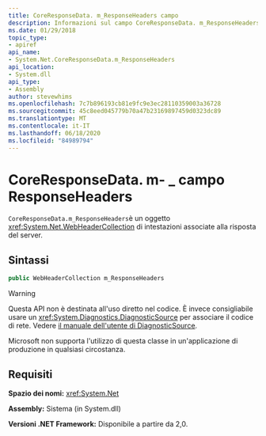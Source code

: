 ```yaml
---
title: CoreResponseData. m_ResponseHeaders campo
description: Informazioni sul campo CoreResponseData. m_ResponseHeaders in .NET. Questo campo è un tipo WebHeaderCollection con le intestazioni associate alla risposta del server.
ms.date: 01/29/2018
topic_type:
- apiref
api_name:
- System.Net.CoreResponseData.m_ResponseHeaders
api_location:
- System.dll
api_type:
- Assembly
author: stevewhims
ms.openlocfilehash: 7c7b896193cb81e9fc9e3ec28110359003a36728
ms.sourcegitcommit: 45c8eed045779b70a47b23169897459d0323dc89
ms.translationtype: MT
ms.contentlocale: it-IT
ms.lasthandoff: 06/18/2020
ms.locfileid: "84989794"
---
```

# <a name="coreresponsedatam_responseheaders-field"></a>CoreResponseData. m- \_ campo ResponseHeaders

`CoreResponseData.m_ResponseHeaders`è un oggetto <xref:System.Net.WebHeaderCollection> di intestazioni associate alla risposta del server.

## <a name="syntax"></a>Sintassi
  
```csharp
public WebHeaderCollection m_ResponseHeaders
```

> [!WARNING]
> Questa API non è destinata all'uso diretto nel codice. È invece consigliabile usare un <xref:System.Diagnostics.DiagnosticSource> per associare il codice di rete. Vedere [il manuale dell'utente di DiagnosticSource](https://github.com/dotnet/runtime/blob/master/src/libraries/System.Diagnostics.DiagnosticSource/src/DiagnosticSourceUsersGuide.md).
>
> Microsoft non supporta l'utilizzo di questa classe in un'applicazione di produzione in qualsiasi circostanza.

## <a name="requirements"></a>Requisiti

**Spazio dei nomi:** <xref:System.Net>

**Assembly:** Sistema (in System.dll)

**Versioni .NET Framework:** Disponibile a partire da 2,0.
